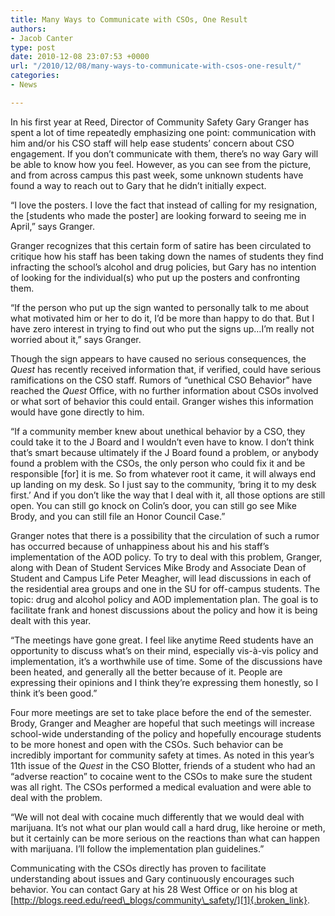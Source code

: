 ```yaml
---
title: Many Ways to Communicate with CSOs, One Result
authors:
- Jacob Canter
type: post
date: 2010-12-08 23:07:53 +0000
url: "/2010/12/08/many-ways-to-communicate-with-csos-one-result/"
categories:
- News

---
```

In his first year at Reed, Director of Community Safety Gary Granger has spent a lot of time repeatedly emphasizing one point: communication with him and/or his CSO staff will help ease students’ concern about CSO engagement. If you don’t communicate with them, there’s no way Gary will be able to know how you feel. However, as you can see from the picture, and from across campus this past week, some unknown students have found a way to reach out to Gary that he didn’t initially expect.

“I love the posters. I love the fact that instead of calling for my resignation, the [students who made the poster] are looking forward to seeing me in April,” says Granger.

Granger recognizes that this certain form of satire has been circulated to critique how his staff has been taking down the names of students they find infracting the school’s alcohol and drug policies, but Gary has no intention of looking for the individual(s) who put up the posters and confronting them.

“If the person who put up the sign wanted to personally talk to me about what motivated him or her to do it, I’d be more than happy to do that. But I have zero interest in trying to find out who put the signs up…I’m really not worried about it,” says Granger.

Though the sign appears to have caused no serious consequences, the _Quest_ has recently received information that, if verified, could have serious ramifications on the CSO staff. Rumors of “unethical CSO Behavior” have reached the _Quest_ Office, with no further information about CSOs involved or what sort of behavior this could entail. Granger wishes this information would have gone directly to him.

“If a community member knew about unethical behavior by a CSO, they could take it to the J Board and I wouldn’t even have to know. I don’t think that’s smart because ultimately if the J Board found a problem, or anybody found a problem with the CSOs, the only person who could fix it and be responsible [for] it is me. So from whatever root it came, it will always end up landing on my desk. So I just say to the community, ‘bring it to my desk first.’ And if you don’t like the way that I deal with it, all those options are still open. You can still go knock on Colin’s door, you can still go see Mike Brody, and you can still file an Honor Council Case.”

Granger notes that there is a possibility that the circulation of such a rumor has occurred because of unhappiness about his and his staff’s implementation of the AOD policy. To try to deal with this problem, Granger, along with Dean of Student Services Mike Brody and Associate Dean of Student and Campus Life Peter Meagher, will lead discussions in each of the residential area groups and one in the SU for off-campus students. The topic: drug and alcohol policy and AOD implementation plan. The goal is to facilitate frank and honest discussions about the policy and how it is being dealt with this year.

“The meetings have gone great. I feel like anytime Reed students have an opportunity to discuss what’s on their mind, especially vis-à-vis policy and implementation, it’s a worthwhile use of time. Some of the discussions have been heated, and generally all the better because of it. People are expressing their opinions and I think they’re expressing them honestly, so I think it’s been good.”

Four more meetings are set to take place before the end of the semester. Brody, Granger and Meagher are hopeful that such meetings will increase school-wide understanding of the policy and hopefully encourage students to be more honest and open with the CSOs. Such behavior can be incredibly important for community safety at times. As noted in this year’s 11th issue of the _Quest_ in the CSO Blotter, friends of a student who had an “adverse reaction” to cocaine went to the CSOs to make sure the student was all right. The CSOs performed a medical evaluation and were able to deal with the problem.

“We will not deal with cocaine much differently that we would deal with marijuana. It’s not what our plan would call a hard drug, like heroine or meth, but it certainly can be more serious on the reactions than what can happen with marijuana. I’ll follow the implementation plan guidelines.”

Communicating with the CSOs directly has proven to facilitate understanding about issues and Gary continuously encourages such behavior. You can contact Gary at his 28 West Office or on his blog at [http://blogs.reed.edu/reed\_blogs/community\_safety/][1]{.broken_link}.

 [1]: http://blogs.reed.edu/reed_blogs/community_safety/